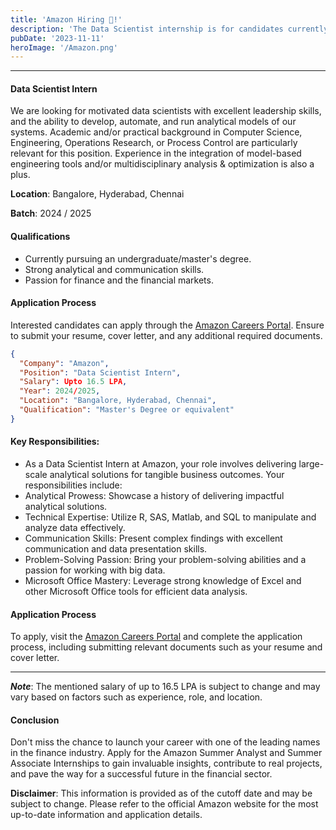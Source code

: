 ```yaml
---
title: 'Amazon Hiring 🤩!'
description: 'The Data Scientist internship is for candidates currently pursuing an undergraduate/master’s degree and is usually undertaken during the second...'
pubDate: '2023-11-11'
heroImage: '/Amazon.png'
---
```


<!-- #### About Company
 Codeyoung is a platform where your kids can let their imaginations run wild. Students are taught to be creative, innovative and use coding in the most unusual way possible. Started by two passionate and visionary IIT graduates, with the vision to make every kid in the world to be problem solver, creative leader, and innovator for the future. Codeyoung is one of the fastest-growing tech companies, with a strong presence in 16+ countries globally. We are known for our quality and customer-centricity.

**Website**: [Amazon Careers](https://goldmansachs.tal.net/vx/lang-en-GB/mobile-0/brand-2/candidate/so/pm/1/pl/1/opp/2-Summer-Analyst-Summer-Associate-Internship-programs/en-GB) -->


---

#### Data Scientist Intern 
We are looking for motivated data scientists with excellent leadership skills, and the ability to develop, automate, and run analytical models of our systems. Academic and/or practical background in Computer Science, Engineering, Operations Research, or Process Control are particularly relevant for this position. Experience in the integration of model-based engineering tools and/or multidisciplinary analysis & optimization is also a plus.

**Location**: Bangalore, Hyderabad, Chennai

**Batch**: 2024 / 2025

#### Qualifications
- Currently pursuing an undergraduate/master's degree.
- Strong analytical and communication skills.
- Passion for finance and the financial markets.

#### Application Process
Interested candidates can apply through the [Amazon Careers Portal](https://www.amazon.jobs/en/jobs/2437708/data-scientist-intern?cmpid=JB_INOP301245B). Ensure to submit your resume, cover letter, and any additional required documents.


```json
{
  "Company": "Amazon",
  "Position": "Data Scientist Intern",
  "Salary": Upto 16.5 LPA,
  "Year": 2024/2025,
  "Location": "Bangalore, Hyderabad, Chennai",
  "Qualification": "Master's Degree or equivalent"
}
```


#### Key Responsibilities:
- As a Data Scientist Intern at Amazon, your role involves delivering large-scale analytical solutions for tangible business outcomes. Your responsibilities include:
- Analytical Prowess: Showcase a history of delivering impactful analytical solutions.
- Technical Expertise: Utilize R, SAS, Matlab, and SQL to manipulate and analyze data effectively.
- Communication Skills: Present complex findings with excellent communication and data presentation skills.
- Problem-Solving Passion: Bring your problem-solving abilities and a passion for working with big data.
- Microsoft Office Mastery: Leverage strong knowledge of Excel and other Microsoft Office tools for efficient data analysis.

#### Application Process
To apply, visit the [Amazon Careers Portal](https://www.amazon.jobs/en/jobs/2437708/data-scientist-intern?cmpid=JB_INOP301245B) and complete the application process, including submitting relevant documents such as your resume and cover letter.

---

***Note***: The mentioned salary of up to 16.5 LPA is subject to change and may vary based on factors such as experience, role, and location.

#### Conclusion
Don't miss the chance to launch your career with one of the leading names in the finance industry. Apply for the Amazon Summer Analyst and Summer Associate Internships to gain invaluable insights, contribute to real projects, and pave the way for a successful future in the financial sector.

**Disclaimer**: This information is provided as of the cutoff date and may be subject to change. Please refer to the official Amazon website for the most up-to-date information and application details.